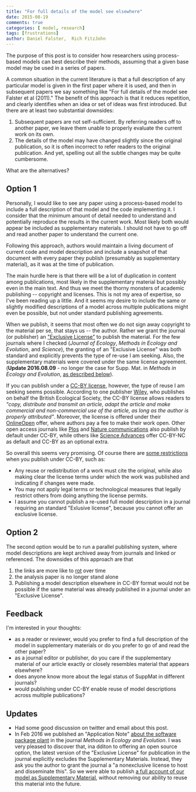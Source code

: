 ```yaml
---
title: "For full details of the model see elsewhere"
date: 2015-08-19
comments: true
categories: [ model, research]
tags: [frustrations]
author: Daniel Falster,  Rich FitzJohn
---
```


The purpose of this post is to consider how researchers using process-based models can best describe their methods, assuming that a given base model may be used in a series of papers.  <!-- more -->

A common situation in the current literature is that a full description of any particular model is given in the first paper where it is used, and then in subsequent papers we say something like "For full details of the model see Falster et al (2011)." The benefit of this approach is that it reduces repetition, and clearly identifies when an idea or set of ideas was first introduced. But there are at least two substantial downsides:

1. Subsequent papers are not self-sufficient. By referring readers off to another paper, we leave them unable to properly evaluate the current work on its own.
2. The details of the model may have changed slightly since the original publication, so it is often incorrect to refer readers to the original publication. And yet, spelling out all the subtle changes may be quite cumbersome.

What are the alternatives?

## Option 1

Personally, I would like to see any paper using a process-based model to include a full description of that model and the code implementing it.  I consider that the minimum amount of detail needed to understand and potentially reproduce the results in the current work. Most likely both would appear be included as supplementary materials. I should not have to go off and read another paper to understand the current one. 

Following this approach, authors would maintain a living document of current code and model description and include a snapshot of that document with every paper they publish (presumably as supplementary material), as it was at the time of publication.

The main hurdle here is that there will be a lot of duplication in content among publications, most likely in the supplementary material but possibly even in the main text. And thus we meet the thorny monsters of academic publishing -- copyright and licenses. This is not my area of expertise, so I've been reading up a little. And it seems my desire to include the same or slightly modified descriptions of a model across multiple publications might even be possible, but not under standard publishing agreements. 

When we publish, it seems that most often we do not sign away copyright to the material per se, that stays us -- the author. Rather we grant the journal (or publisher) an ["Exclusive License"](http://www.unimelb.edu.au/copyright/information/new/research/publishingagreement.html) to publish the material.  For the few journals where I checked (*Journal of Ecology*, *Methods in Ecology and Evolution*, and *Science*), the granting of an "Exclusive License" was both standard and explicitly prevents the type of re-use I am seeking. Also, the supplementary materials were covered under the same license agreement. (**Update 2016.08.09** - no longer the case for Supp. Mat. in *Methods in Ecology and Evolution*, [as described below](#updates)).

If you can publish under a [CC-BY license](http://creativecommons.org/licenses/by/4.0/), however, the type of reuse I am seeking seems possible. According to one publisher [Wiley](http://olabout.wiley.com/WileyCDA/Section/id-815641.html), who publishes on behalf the British Ecological Society, the CC-BY license allows readers to *"copy, distribute and transmit an article, adapt the article and make commercial and non-commercial use of the article, as long as the author is properly attributed"*. Moreover, the license is offered under their [OnlineOpen](http://olabout.wiley.com/WileyCDA/Section/id-406241.html) offer, where authors pay a fee to make their work open. Other open access journals like [Plos](https://www.plos.org/open-access/license/) and [Nature communications](http://www.nature.com/ncomms/open_access/index.html) also publish by default under CC-BY, while others like [Science Advances](http://advances.sciencemag.org/content/editorial-policies) offer CC-BY-NC as default and CC-BY as an optional extra.

So overall this seems very promising. Of course there are [some restrictions](http://creativecommons.org/licenses/by/4.0/) when you publish under CC-BY, such as:

* Any reuse or redistribution of a work must cite the original, while also making clear the license terms under which the work was published and indicating if changes were made.
* You may not apply legal terms or technological measures that legally restrict others from doing anything the license permits.
* I assume you cannot publish a re-used full model description in a journal requiring an standard "Exlusive license", because you cannot offer an exclusive license. 

## Option 2

The second option would be to run a parallel publishing system, where model descriptions are kept archived away from journals and linked or referenced. The downsides of this approach are that 

1. the links are more like to [rot](https://en.wikipedia.org/wiki/Link_rot) over time 
2. the analysis paper is no longer stand alone
3. Publishing a model description elsewhere in CC-BY format would not be possible if the same material was already published in a journal under an "Exclusive License".

## Feedback

I'm interested in your thoughts:

- as a reader or reviewer, would you prefer to find a full description of the model in supplementary materials or do you prefer to go of and read the other paper?
- as a journal editor or publisher, do you care if the supplementary material of our article exactly or closely resembles material that appears elsewhere?
- does anyone know more about the legal status of SuppMat in different journals?
- would publishing under CC-BY enable reuse of model descriptions across multiple publications?

## <a name="updates"></a> Updates

* Had some good discussion on twitter and email about this post.
* In Feb 2016 we published an "Application Note" [about the software package plant](http://doi.org/10.1111/2041-210X.12525) in the journal *Methods in Ecology and Evolution*. I was very pleased to discover that, ina dditon to offering an open source option, the latest version of the "Exclusive License" for publication in the journal explicitly excludes the Supplementary Materials. Instead, they ask you the author to grant the journal a "a non­exclusive license to host and disseminate this". So we were able to publish [a full account of our model as Supplementary Material](http://onlinelibrary.wiley.com/doi/10.1111/2041-210X.12525/abstract#footer-support-info), without removing our ability to reuse this material into the future.
